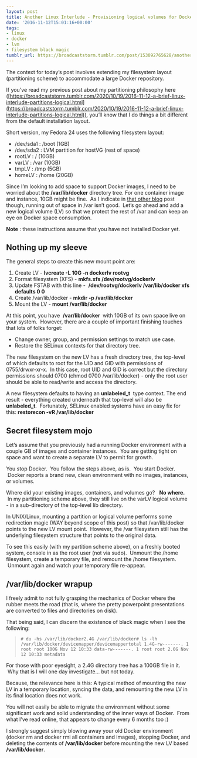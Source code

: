 ```yaml
---
layout: post
title: Another Linux Interlude - Provisioning logical volumes for Docker
date: '2016-11-12T15:01:16+00:00'
tags:
- linux
- docker
- lvm
- filesystem black magic
tumblr_url: https://broadcaststorm.tumblr.com/post/153092765628/another-linux-interlude-provisioning-logical
---
```

The context for today’s post involves extending my filesystem layout (partitioning scheme) to accommodate a large Docker repository.

If you’ve read my previous post about my partitioning philosophy here ([https://broadcaststorm.tumblr.com/2020/10/19/2016-11-12-a-brief-linux-interlude-partitions-logical.html](https://broadcaststorm.tumblr.com/2020/10/19/2016-11-12-a-brief-linux-interlude-partitions-logical.html)), you’ll know that I do things a bit different from the default installation layout.

Short version, my Fedora 24 uses the following filesystem layout:

- /dev/sda1 : /boot (1GB)  
- /dev/sda2 : LVM partition for hostVG (rest of space)  
- rootLV : / (10GB)  
- varLV : /var (10GB)  
- tmpLV : /tmp (5GB)  
- homeLV : /home (20GB)  

Since I’m looking to add space to support Docker images, I need to be worried about the **/var/lib/docker** directory tree. For one container image and instance, 10GB might be fine. &nbsp;As I indicate in [that other blog](https://broadcaststorm.tumblr.com/2020/10/19/2016-11-12-a-brief-linux-interlude-partitions-logical.html) post though, running out of space in /var isn’t good. &nbsp;Let’s go ahead and add a new logical volume (LV) so that we protect the rest of /var and can keep an eye on Docker space consumption. &nbsp;

**Note** : these instructions assume that you have not installed Docker yet.

## Nothing up my sleeve

The general steps to create this new mount point are:

1. Create LV - **lvcreate -L 10G -n dockerlv rootvg**  
2. Format filesystem (XFS) - **mkfs.xfs /dev/rootvg/dockerlv**  
3. Update FSTAB with this line -&nbsp; **/dev/rootvg/dockerlv /var/lib/docker xfs defaults 0 0**
4. Create /var/lib/docker - **mkdir -p /var/lib/docker**  
5. Mount the LV - **mount /var/lib/docker**  

At this point, you have&nbsp; **/var/lib/docker&nbsp;** with 10GB of its own space live on your system. &nbsp;However, there are a couple of important finishing touches that lots of folks forget:

- Change owner, group, and permission settings to match use case.  
- Restore the SELinux contexts for that directory tree.  

The new filesystem on the new LV has a fresh directory tree, the top-level of which defaults to root for the UID and GID with permissions of 0755/drwxr-xr-x. &nbsp;In this case, root UID and GID is correct but the directory permissions should 0700 (chmod 0700 /var/lib/docker) - only the root user should be able to read/write and access the directory.

A new filesystem defaults to having an **unlabeled\_t** &nbsp;type context. The end result - everything created underneath that top-level will also be **unlabeled\_t**. &nbsp;Fortunately, SELinux enabled systems have an easy fix for this: **restorecon -vR /var/lib/docker**

## Secret filesystem mojo

Let’s assume that you previously had a running Docker environment with a couple GB of images and container instances. &nbsp;You are getting tight on space and want to create a separate LV to permit for growth.

You stop Docker. &nbsp;You follow the steps above, as is. &nbsp;You start Docker. &nbsp;Docker reports a brand new, clean environment with no images, instances, or volumes.

Where did your existing images, containers, and volumes go? &nbsp; **No where.** &nbsp;In my partitioning scheme above, they still live on the varLV logical volume - in a sub-directory of the top-level lib directory.

In UNIX/Linux, mounting a partition or logical volume performs some redirection magic (WAY beyond scope of this post) so that /var/lib/docker points to the new LV mount point. &nbsp;However, the /var filesystem still has the underlying filesystem structure that points to the original data.

To see this easily (with my partition scheme above), on a freshly booted system, console in as the root user (not via sudo). &nbsp;Unmount the /home filesystem, create a temporary file, and remount the /home filesystem. &nbsp;Unmount again and watch your temporary file re-appear.

## /var/lib/docker wrapup

I freely admit to not fully grasping the mechanics of Docker where the rubber meets the road (that is, where the pretty powerpoint presentations are converted to files and directories on disk).

That being said, I can discern the existence of black magic when I see the following:

> `# du -hs /var/lib/docker2.4G	/var/lib/docker# ls -lh /var/lib/docker/devicemapper/devicemappertotal 1.4G-rw-------. 1 root root 100G Nov 12 10:33 data-rw-------. 1 root root 2.0G Nov 12 10:33 metadata`

For those with poor eyesight, a 2.4G directory tree has a 100GB file in it. &nbsp;Why that is I will one day investigate… but not today.

Because, the relevance here is this: A typical method of mounting the new LV in a temporary location, syncing the data, and remounting the new LV in its final location does not work.

You will not easily be able to migrate the environment without some significant work and solid understanding of the inner ways of Docker. &nbsp;From what I’ve read online, that appears to change every 6 months too :)

I strongly suggest simply blowing away your old Docker environment (docker rm and docker rmi all containers and images), stopping Docker, and deleting the contents of **/var/lib/docker** before mounting the new LV based **/var/lib/docker**.

